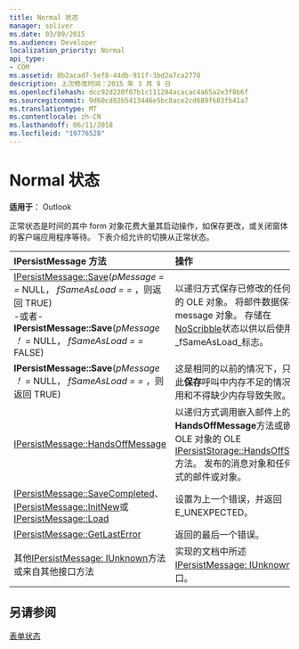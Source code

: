 ```yaml
---
title: Normal 状态
manager: soliver
ms.date: 03/09/2015
ms.audience: Developer
localization_priority: Normal
api_type:
- COM
ms.assetid: 8b2acad7-5ef8-44db-911f-3bd2a7ca2778
description: 上次修改时间：2015 年 3 月 9 日
ms.openlocfilehash: dcc92d220f07b1c111284acacac4a65a2e3f8b6f
ms.sourcegitcommit: 9d60cd82b5413446e5bc8ace2cd689f683fb41a7
ms.translationtype: MT
ms.contentlocale: zh-CN
ms.lasthandoff: 06/11/2018
ms.locfileid: "19776528"
---
```

# <a name="normal-state"></a>Normal 状态

  
  
**适用于**： Outlook 
  
正常状态是时间的其中 form 对象花费大量其启动操作，如保存更改，或关闭窗体的客户端应用程序等待。 下表介绍允许的切换从正常状态。
  
|**IPersistMessage 方法**|**操作**|**新的状态**|
|:-----|:-----|:-----|
|[IPersistMessage::Save](ipersistmessage-save.md)(_pMessage = =_ NULL， _fSameAsLoad = =_ ，则返回 TRUE)  <br/> -或者-  <br/> **IPersistMessage::Save**(_pMessage ！ =_ NULL， _fSameAsLoad = =_ FALSE)  <br/> |以递归方式保存已修改的任何嵌入的 OLE 对象。 将邮件数据保存回 message 对象。 存储在[NoScribble](noscribble-state.md)状态以供以后使用_fSameAsLoad_标志。  <br/> |NoScribble  <br/> |
|**IPersistMessage::Save**(_pMessage ！ =_ NULL， _fSameAsLoad = =_ ，则返回 TRUE)  <br/> |这是相同的以前的情况下，只不过此**保存**呼叫中内存不足的情况下使用和不得缺少内存导致失败。  <br/> |NoScribble  <br/> |
|[IPersistMessage::HandsOffMessage](ipersistmessage-handsoffmessage.md) <br/> |以递归方式调用嵌入邮件上的**HandsOffMessage**方法或嵌入的 OLE 对象的 OLE [IPersistStorage::HandsOffStorage](http://msdn.microsoft.com/library/1e5ef26f-d8e7-4fa6-bfc4-19dace35314d%28Office.15%29.aspx)方法。 发布的消息对象和任何嵌入式的邮件或对象。  <br/> |[HandsOffFromNormal](handsofffromnormal-state.md) <br/> |
|[IPersistMessage::SaveCompleted](ipersistmessage-savecompleted.md)、 [IPersistMessage::InitNew](ipersistmessage-initnew.md)或[IPersistMessage::Load](ipersistmessage-load.md) <br/> |设置为上一个错误，并返回 E_UNEXPECTED。  <br/> |常规  <br/> |
|[IPersistMessage::GetLastError](ipersistmessage-getlasterror.md) <br/> |返回的最后一个错误。  <br/> |常规  <br/> |
|其他[IPersistMessage: IUnknown](ipersistmessageiunknown.md)方法或来自其他接口方法  <br/> |实现的文档中所述[IPersistMessage: IUnknown](ipersistmessageiunknown.md)接口。  <br/> |常规  <br/> |
   
## <a name="see-also"></a>另请参阅



[表单状态](form-states.md)

